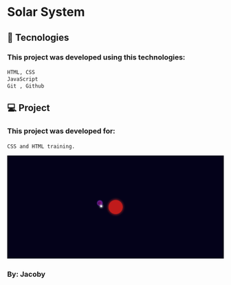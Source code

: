 # Solar System

## 🚀 Tecnologies
 ### This project was developed using this technologies:
    HTML, CSS
    JavaScript
    Git , Github

## 💻 Project
  ###  This project was developed for:
    CSS and HTML training.

![Solar System](img/SolarSystem.png)



### By: Jacoby
